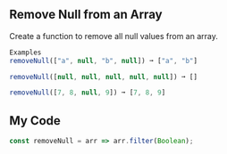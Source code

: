 ## Remove Null from an Array

Create a function to remove all null values from an array.
```js
Examples
removeNull(["a", null, "b", null]) ➞ ["a", "b"]

removeNull([null, null, null, null, null]) ➞ []

removeNull([7, 8, null, 9]) ➞ [7, 8, 9]
```

## My Code
```js
const removeNull = arr => arr.filter(Boolean);

```
